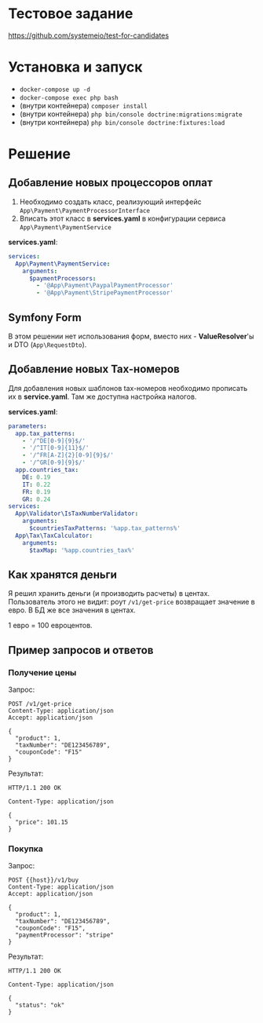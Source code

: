 # Тестовое задание
https://github.com/systemeio/test-for-candidates

# Установка и запуск
* `docker-compose up -d`
* `docker-compose exec php bash`
* (внутри контейнера) `composer install`
* (внутри контейнера) `php bin/console doctrine:migrations:migrate`
* (внутри контейнера) `php bin/console doctrine:fixtures:load`

# Решение
## Добавление новых процессоров оплат
1. Необходимо создать класс, реализующий интерфейс `App\Payment\PaymentProcessorInterface`
2. Вписать этот класс в **services.yaml** в конфигурации сервиса `App\Payment\PaymentService`

**services.yaml**:
```yaml
services:
  App\Payment\PaymentService:
    arguments:
      $paymentProcessors:
        - '@App\Payment\PaypalPaymentProcessor'
        - '@App\Payment\StripePaymentProcessor'
```

## Symfony Form
В этом решении нет использования форм, вместо них - **ValueResolver**'ы и DTO (`App\RequestDto`).

## Добавление новых Tax-номеров
Для добавления новых шаблонов tax-номеров необходимо прописать их в **service.yaml**. Там же доступна настройка налогов.

**services.yaml**:
```yaml
parameters:
  app.tax_patterns:
    - '/^DE[0-9]{9}$/'
    - '/^IT[0-9]{11}$/'
    - '/^FR[A-Z]{2}[0-9]{9}$/'
    - '/^GR[0-9]{9}$/'
  app.countries_tax:
    DE: 0.19
    IT: 0.22
    FR: 0.19
    GR: 0.24
services:
  App\Validator\IsTaxNumberValidator:
    arguments:
      $countriesTaxPatterns: '%app.tax_patterns%'
  App\Tax\TaxCalculator:
    arguments:
      $taxMap: '%app.countries_tax%'
```

## Как хранятся деньги
Я решил хранить деньги (и производить расчеты) в центах. Пользователь этого не видит: роут `/v1/get-price` возвращает значение в евро. В БД же все значения в центах.

1 евро = 100 евроцентов.

## Пример запросов и ответов
### Получение цены
Запрос:
```text
POST /v1/get-price
Content-Type: application/json
Accept: application/json

{
  "product": 1,
  "taxNumber": "DE123456789",
  "couponCode": "F15"
}
```

Результат:
```text
HTTP/1.1 200 OK

Content-Type: application/json

{
  "price": 101.15
}
```

### Покупка
Запрос:
```text
POST {{host}}/v1/buy
Content-Type: application/json
Accept: application/json

{
  "product": 1,
  "taxNumber": "DE123456789",
  "couponCode": "F15",
  "paymentProcessor": "stripe"
}
```

Результат:
```text
HTTP/1.1 200 OK

Content-Type: application/json

{
  "status": "ok"
}
```
